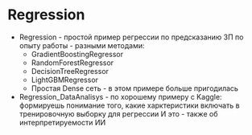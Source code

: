 # Regression
- Regression - простой пример регрессии по предсказанию ЗП по опыту работы - разными методами:
  - GradientBoostingRegressor
  - RandomForestRegressor
  - DecisionTreeRegressor
  - LightGBMRegressor
  - Простая Dense сеть - в этом примере больше пригодилась
- Regression_DataAnalisys - по хорошему примеру с Kaggle: формируешь понимание того, какие харктеристики включать в тренировочную выборку для регрессии
И это - также об интерпретируемости ИИ 



  
